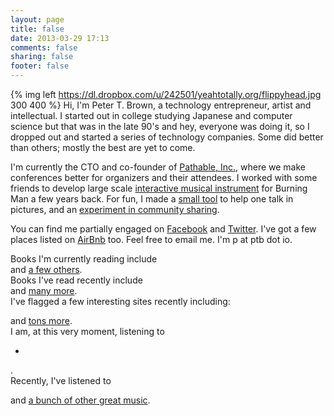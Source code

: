 ```yaml
---
layout: page
title: false
date: 2013-03-29 17:13
comments: false
sharing: false
footer: false
---
```


{% img left https://dl.dropbox.com/u/242501/yeahtotally.org/flippyhead.jpg 300 400 %} Hi, I'm Peter T. Brown, a technology entrepreneur, artist and intellectual. I started out in college studying Japanese and computer science but that was in the late 90's and hey, everyone was doing it, so I dropped out and started a series of technology companies. Some did better than others; mostly the best are yet to come.

I'm currently the CTO and co-founder of [Pathable, Inc.](http://pathable.com), where we make conferences better for organizers and their attendees. I worked with some friends to develop large scale [interactive musical instrument](/heaid/) for Burning Man a few years back. For fun, I made a [small tool](/mebe/) to help one talk in pictures, and an [experiment in community sharing](/sharewall/).

You can find me partially engaged on [Facebook](http://www.facebook.com/flippyhead) and [Twitter](https://twitter.com/flippyhead). I've got a few places listed on [AirBnb](https://www.airbnb.com/users/show/1635606) too. Feel free to email me. I'm p at ptb dot io.

<div class="stuff">Books I'm currently reading include <div class="softLinks" id="ShelfariWidget241673"><script src="http://www.shelfari.com/ws/241673/widget.js?r=82586" type="text/javascript" language="javascript"></script></div> and <a href="http://www.shelfari.com/o1514890215/lists/NowReading">a few others</a>.</div>

<div class="stuff">Books I've read recently include <div class="softLinks" id="ShelfariWidget241675"><script src="http://www.shelfari.com/ws/241675/widget.js?r=24603" type="text/javascript" language="javascript"></script></div> and <a href="http://www.shelfari.com/o1514890215/lists/IsRead">many more</a>.</div>

<div class="stuff" id="pinboard">
  I've flagged a few interesting sites recently including: <ul class="softLinks" id="pinboard_linkroll"></ul>
  <script type="text/javascript">
    var linkroll = 'pinboard_linkroll'; //id target for pinboard list
    var pinboard_user = "{{ site.pinboard_user }}"; //id target for pinboard list
    var pinboard_count = {{ site.pinboard_count }}; //id target for pinboard list
    (function(){
      var pinboardInit = document.createElement('script');
      pinboardInit.type = 'text/javascript';
      pinboardInit.async = true;
      pinboardInit.src = '{{ root_url }}/javascripts/pinboard.js';
      document.getElementsByTagName('head')[0].appendChild(pinboardInit);
    })();
  </script> and <a href="http://pinboard.in/u:flippyhead">tons more</a>.
</div>

<div class="stuff lastfm" id="listeningNow">I am, at this very moment, listening to <ul class="softLinks inline"><li><span></span></il></ul>.</div>
<div class="stuff lastfm">Recently, I've listened to <ul class="softLinks inline" id="music"></ul> and <a href="http://www.last.fm/user/flippyheads/tracks">a bunch of other great music</a>.</div>
<script type="text/javascript">
  $.ajax({
    url: "http://pipes.yahoo.com/pipes/pipe.run?_id=742434553059f87cf661b2fccb472dcf&_render=json",
    success: function(feed) {
      $now = $('#listeningNow');
      $music = $('#music');
      start = 0;
      songs = feed.value.items;
      now = songs[0];
      if ( now && (new Date() - new Date(now.pubDate) < 999999) ) {
        start = 1;
        $now.show().find('span').html('<a href="' + now.link + '">'+ now.title +'</a>');
      } else {
        $now.hide()
      }
      for (var i = start; i < songs.length; i++) {
        var song = songs[i];
        $music.append('<li><a href="' + song.link + '">' + song.title + '</a>, </li>');
      };
    }
  });
</script>